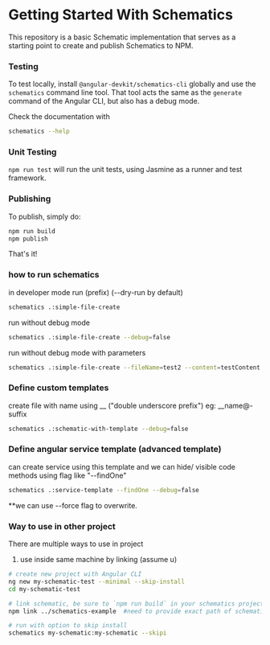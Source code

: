 # Getting Started With Schematics

This repository is a basic Schematic implementation that serves as a starting point to create and publish Schematics to NPM.

### Testing

To test locally, install `@angular-devkit/schematics-cli` globally and use the `schematics` command line tool. That tool acts the same as the `generate` command of the Angular CLI, but also has a debug mode.

Check the documentation with
```bash
schematics --help
```

### Unit Testing

`npm run test` will run the unit tests, using Jasmine as a runner and test framework.

### Publishing

To publish, simply do:

```bash
npm run build
npm publish
```

That's it!

### how to run schematics
 in developer mode run (prefix) (--dry-run by default)
```bash
schematics .:simple-file-create
```
run without debug mode
```bash
schematics .:simple-file-create --debug=false
```
run without debug mode with parameters
```bash
schematics .:simple-file-create --fileName=test2 --content=testContent --debug=false
```

### Define custom templates

create file with name using __ ("double underscore prefix") eg: __name@-suffix
```bash
schematics .:schematic-with-template --debug=false
```

### Define angular service template (advanced template)

can create service using this template and we can hide/ visible code methods using flag like "--findOne"
```bash
schematics .:service-template --findOne --debug=false
```

**we can use --force flag to overwrite.

### Way to use in other project
There are multiple ways to use in project

01. use inside same machine by linking
(assume u)
 
 ```bash
# create new project with Angular CLI
ng new my-schematic-test --minimal --skip-install
cd my-schematic-test

# link schematic, be sure to `npm run build` in your schematics project
npm link ../schematics-example  #need to provide exact path of schematic project

# run with option to skip install
schematics my-schematic:my-schematic --skipi
 ```
